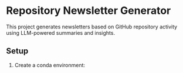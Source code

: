 # Repository Newsletter Generator

This project generates newsletters based on GitHub repository activity using LLM-powered summaries and insights.

## Setup

1. Create a conda environment:

